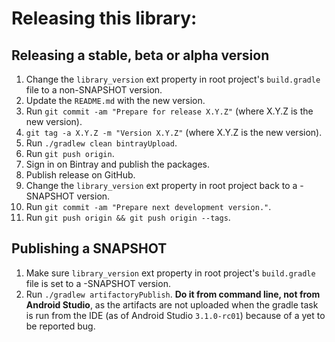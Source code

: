 # Releasing this library:

## Releasing a stable, beta or alpha version

1. Change the `library_version` ext property in root project's `build.gradle`
file to a non-SNAPSHOT version.
2. Update the `README.md` with the new version.
3. Run `git commit -am "Prepare for release X.Y.Z"`
(where X.Y.Z is the new version).
4. `git tag -a X.Y.Z -m "Version X.Y.Z"` (where X.Y.Z is the new version).
5. Run `./gradlew clean bintrayUpload`.
6. Run `git push origin`.
7. Sign in on Bintray and publish the packages.
8. Publish release on GitHub.
6. Change the `library_version` ext property in root project back to a
-SNAPSHOT version.
7. Run `git commit -am "Prepare next development version."`.
8. Run `git push origin && git push origin --tags`.

## Publishing a SNAPSHOT

1. Make sure `library_version` ext property in root project's `build.gradle`
file is set to a -SNAPSHOT version.
2. Run `./gradlew artifactoryPublish`. **Do it from command line,
not from Android Studio**, as the artifacts are not uploaded when the
gradle task is run from the IDE (as of Android Studio `3.1.0-rc01`) because
of a yet to be reported bug.
